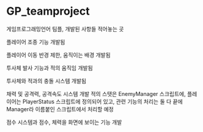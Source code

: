 # GP_teamproject
게임프로그래밍언어 팀플, 개발된 사항들 적어놓는 곳

플레이어 조종 기능 개발됨

플레이어 이동 반경 제한, 움직이는 배경 개발됨

투사체 발사 기능과 적의 움직임 개발됨

투사체와 적과의 충돌 시스템 개발됨 


채력 및 공격력, 공격속도 시스템 개발
적의 스탯은 EnemyManager 스크립트에, 플레이어는 PlayerStatus 스크립트에 정의되어 있고, 
관련 기능의 처리는 둘 다 끝에 Manager라 이름붙인 스크립트에서 처리할 예정

점수 시스템과 점수, 체력을 화면에 보이는 기능 개발
